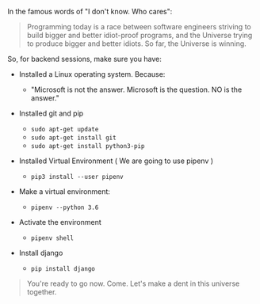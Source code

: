 In the famous words of "I don't know. Who cares":
>Programming today is a race between software engineers striving to build bigger and better idiot-proof programs, and the Universe trying to produce bigger and better idiots.
>So far, the Universe is winning.


So, for backend sessions, make sure you have:
* Installed a Linux operating system. Because:
  - "Microsoft is not the answer. Microsoft is the question. NO is the answer."
* Installed git and pip
  * `sudo apt-get update`
  * `sudo apt-get install git`
  * `sudo apt-get install python3-pip`
* Installed Virtual Environment ( We are going to use pipenv )
  * `pip3 install --user pipenv`

* Make a virtual environment:
  * `pipenv --python 3.6`
* Activate the environment
  * `pipenv shell`

* Install django
  * `pip install django`

> You're ready to go now. Come. Let's make a dent in this universe together.
